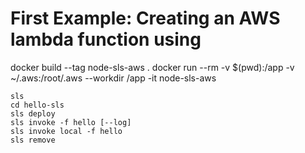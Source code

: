 # First Example: Creating an AWS lambda function using 

docker build --tag node-sls-aws .
docker run --rm -v $(pwd):/app -v ~/.aws:/root/.aws --workdir /app -it node-sls-aws

```
sls
cd hello-sls
sls deploy
sls invoke -f hello [--log]
sls invoke local -f hello
sls remove
```
